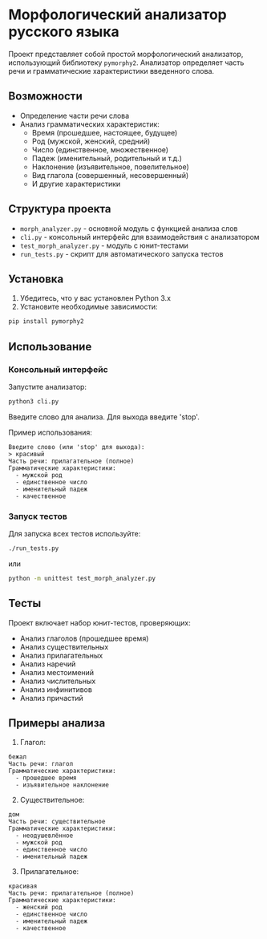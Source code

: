 # Морфологический анализатор русского языка

Проект представляет собой простой морфологический анализатор, использующий библиотеку `pymorphy2`. Анализатор определяет часть речи и грамматические характеристики введенного слова.

## Возможности

- Определение части речи слова
- Анализ грамматических характеристик:
  - Время (прошедшее, настоящее, будущее)
  - Род (мужской, женский, средний)
  - Число (единственное, множественное)
  - Падеж (именительный, родительный и т.д.)
  - Наклонение (изъявительное, повелительное)
  - Вид глагола (совершенный, несовершенный)
  - И другие характеристики

## Структура проекта

- `morph_analyzer.py` - основной модуль с функцией анализа слов
- `cli.py` - консольный интерфейс для взаимодействия с анализатором
- `test_morph_analyzer.py` - модуль с юнит-тестами
- `run_tests.py` - скрипт для автоматического запуска тестов

## Установка

1. Убедитесь, что у вас установлен Python 3.x
2. Установите необходимые зависимости:
```bash
pip install pymorphy2
```

## Использование

### Консольный интерфейс

Запустите анализатор:
```bash
python3 cli.py
```

Введите слово для анализа. Для выхода введите 'stop'.

Пример использования:
```
Введите слово (или 'stop' для выхода):
> красивый
Часть речи: прилагательное (полное)
Грамматические характеристики:
  - мужской род
  - единственное число
  - именительный падеж
  - качественное
```

### Запуск тестов

Для запуска всех тестов используйте:
```bash
./run_tests.py
```

или

```bash
python -m unittest test_morph_analyzer.py
```

## Тесты

Проект включает набор юнит-тестов, проверяющих:
- Анализ глаголов (прошедшее время)
- Анализ существительных
- Анализ прилагательных
- Анализ наречий
- Анализ местоимений
- Анализ числительных
- Анализ инфинитивов
- Анализ причастий

## Примеры анализа

1. Глагол:
```
бежал
Часть речи: глагол
Грамматические характеристики:
  - прошедшее время
  - изъявительное наклонение
```

2. Существительное:
```
дом
Часть речи: существительное
Грамматические характеристики:
  - неодушевлённое
  - мужской род
  - единственное число
  - именительный падеж
```

3. Прилагательное:
```
красивая
Часть речи: прилагательное (полное)
Грамматические характеристики:
  - женский род
  - единственное число
  - именительный падеж
  - качественное
``` 
